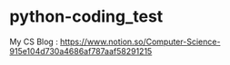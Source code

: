 # python-coding_test

My CS Blog : https://www.notion.so/Computer-Science-915e104d730a4686af787aaf58291215
